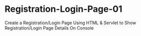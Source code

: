 # Registration-Login-Page-01
Create a Registration/Login Page Using HTML &amp; Servlet to Show Registration/Login Page Details On Console

